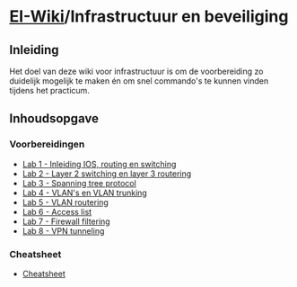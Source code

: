 # [EI-Wiki](..)/Infrastructuur en beveiliging

## Inleiding

Het doel van deze wiki voor infrastructuur is om de voorbereiding zo duidelijk mogelijk te maken én om snel commando's te kunnen vinden tijdens het practicum.

## Inhoudsopgave

### Voorbereidingen

* [Lab 1 - Inleiding IOS, routing en switching](Lab1)
* [Lab 2 - Layer 2 switching en layer 3 routering]()
* [Lab 3 - Spanning tree protocol]()
* [Lab 4 - VLAN's en VLAN trunking]()
* [Lab 5 - VLAN routering]()
* [Lab 6 - Access list]()
* [Lab 7 - Firewall filtering]()
* [Lab 8 - VPN tunneling]()

### Cheatsheet

* [Cheatsheet]()
